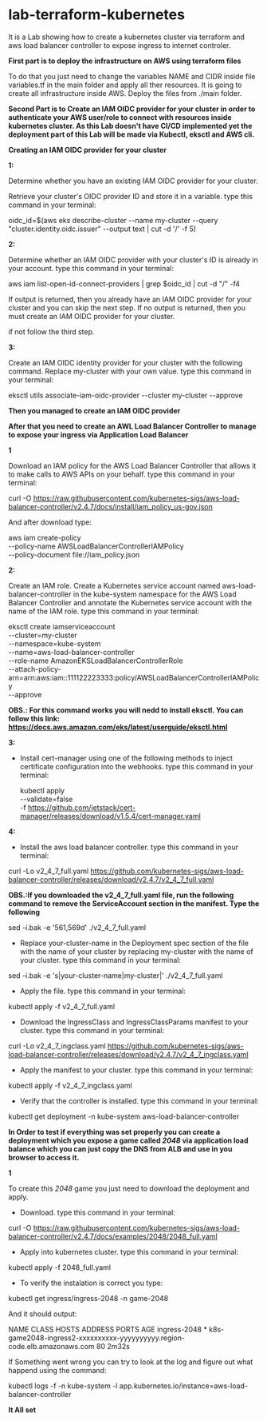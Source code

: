# lab-terraform-kubernetes
It is a Lab showing how to create a kubernetes cluster via terraform and aws load balancer controller to expose ingress to internet controler.


**First part is to deploy the infrastructure on AWS using terraform files**

To do that you just need to change the variables NAME and CIDR inside file variables.tf in the main folder and apply all ther resources. It is going to create all infrastructure inside AWS. Deploy the files from ./main folder.


**Second Part is to Create an IAM OIDC provider for your cluster in order to authenticate your AWS user/role to connect with resources inside kubernetes cluster. As this Lab doesn't have CI/CD implemented yet the deployment part of this Lab will be made via Kubectl, eksctl and AWS cli.**


**Creating an IAM OIDC provider for your cluster**


**1:**

Determine whether you have an existing IAM OIDC provider for your cluster.

Retrieve your cluster's OIDC provider ID and store it in a variable. type this command in your terminal:

oidc_id=$(aws eks describe-cluster --name my-cluster --query "cluster.identity.oidc.issuer" --output text | cut -d '/' -f 5)


**2:**

Determine whether an IAM OIDC provider with your cluster's ID is already in your account. type this command in your terminal:

aws iam list-open-id-connect-providers | grep $oidc_id | cut -d "/" -f4

If output is returned, then you already have an IAM OIDC provider for your cluster and you can skip the next step. If no output is returned, then you must create an IAM OIDC provider for your cluster.

if not follow the third step.


**3:**

Create an IAM OIDC identity provider for your cluster with the following command. Replace my-cluster with your own value. type this command in your terminal:

eksctl utils associate-iam-oidc-provider --cluster my-cluster --approve


**Then you managed to create an IAM OIDC provider**


**After that you need to create an AWL Load Balancer Controller to manage to expose your ingress via Application Load Balancer**


**1**

Download an IAM policy for the AWS Load Balancer Controller that allows it to make calls to AWS APIs on your behalf. type this command in your terminal:

curl -O https://raw.githubusercontent.com/kubernetes-sigs/aws-load-balancer-controller/v2.4.7/docs/install/iam_policy_us-gov.json

And after download type:

aws iam create-policy \
    --policy-name AWSLoadBalancerControllerIAMPolicy \
    --policy-document file://iam_policy.json


**2:**

Create an IAM role. Create a Kubernetes service account named aws-load-balancer-controller in the kube-system namespace for the AWS Load Balancer Controller and annotate the Kubernetes service account with the name of the IAM role. type this command in your terminal:

eksctl create iamserviceaccount \
  --cluster=my-cluster \
  --namespace=kube-system \
  --name=aws-load-balancer-controller \
  --role-name AmazonEKSLoadBalancerControllerRole \
  --attach-policy-arn=arn:aws:iam::111122223333:policy/AWSLoadBalancerControllerIAMPolicy \
  --approve
  
  **OBS.: For this command works you will nedd to install eksctl. You can follow this link: https://docs.aws.amazon.com/eks/latest/userguide/eksctl.html**
  
  
**3:**
  
- Install cert-manager using one of the following methods to inject certificate configuration into the webhooks. type this command in your terminal:

  kubectl apply \
    --validate=false \
    -f https://github.com/jetstack/cert-manager/releases/download/v1.5.4/cert-manager.yaml


**4:**

- Install the aws load balancer controller. type this command in your terminal:

curl -Lo v2_4_7_full.yaml https://github.com/kubernetes-sigs/aws-load-balancer-controller/releases/download/v2.4.7/v2_4_7_full.yaml


**OBS.:If you downloaded the v2_4_7_full.yaml file, run the following command to remove the ServiceAccount section in the manifest. Type the following**

sed -i.bak -e '561,569d' ./v2_4_7_full.yaml


- Replace your-cluster-name in the Deployment spec section of the file with the name of your cluster by replacing my-cluster with the name of your cluster. type this command in your terminal:

sed -i.bak -e 's|your-cluster-name|my-cluster|' ./v2_4_7_full.yaml


- Apply the file. type this command in your terminal:

kubectl apply -f v2_4_7_full.yaml


- Download the IngressClass and IngressClassParams manifest to your cluster. type this command in your terminal:

curl -Lo v2_4_7_ingclass.yaml https://github.com/kubernetes-sigs/aws-load-balancer-controller/releases/download/v2.4.7/v2_4_7_ingclass.yaml


- Apply the manifest to your cluster. type this command in your terminal:

kubectl apply -f v2_4_7_ingclass.yaml


- Verify that the controller is installed. type this command in your terminal:

kubectl get deployment -n kube-system aws-load-balancer-controller


**In Order to test if everything was set properly you can create a deployment which you expose a game called _2048_ via application load balance which you can just copy the DNS from ALB and use in you browser to access it.**


**1**

To create this _2048_ game you just need to download the deployment and apply. 

- Download. type this command in your terminal:

curl -O https://raw.githubusercontent.com/kubernetes-sigs/aws-load-balancer-controller/v2.4.7/docs/examples/2048/2048_full.yaml


- Apply into kubernetes cluster. type this command in your terminal:

kubectl apply -f 2048_full.yaml


- To verify the instalation is correct you type:

kubectl get ingress/ingress-2048 -n game-2048


And it should output:

NAME           CLASS    HOSTS   ADDRESS                                                                   PORTS   AGE
ingress-2048   <none>   *       k8s-game2048-ingress2-xxxxxxxxxx-yyyyyyyyyy.region-code.elb.amazonaws.com   80      2m32s


If Something went wrong you can try to look at the log and figure out what happend using the command:

kubectl logs -f -n kube-system -l app.kubernetes.io/instance=aws-load-balancer-controller


**It All set**


